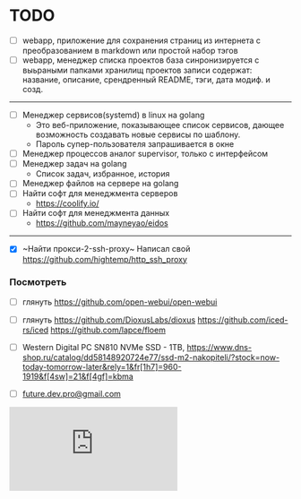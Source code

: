 # TODO

- [ ] webapp, приложение для сохранения страниц из интернета с преобразованием в markdown или простой набор тэгов
- [ ] webapp, менеджер списка проектов
      база синронизируется с выьраными папками хранилищ проектов
      записи содержат: название, описание, срендренный README, тэги, дата модиф. и созд.
  
---

- [ ] Менеджер сервисов(systemd) в linux на golang
  - Это веб-приложение, показывающее список сервисов, дающее возможность создавать новые сервисы по шаблону.
  - Пароль супер-пользователя запрашивается в окне
- [ ] Менеджер процессов аналог supervisor, только с интерфейсом
- [ ] Менеджер задач на golang
  - Список задач, избранное, история
- [ ] Менеджер файлов на сервере на golang
- [ ] Найти софт для менеджмента серверов
  - https://coolify.io/
- [ ] Найти софт для менеджмента данных
  - https://github.com/mayneyao/eidos

---

- [x] ~Найти прокси-2-ssh-proxy~ Написал свой https://github.com/hightemp/http_ssh_proxy

### Посмотреть

- [ ] глянуть https://github.com/open-webui/open-webui
- [ ] глянуть https://github.com/DioxusLabs/dioxus https://github.com/iced-rs/iced https://github.com/lapce/floem
- [ ] Western Digital PC SN810 NVMe SSD - 1TB, https://www.dns-shop.ru/catalog/dd58148920724e77/ssd-m2-nakopiteli/?stock=now-today-tomorrow-later&rely=1&fr[1h7]=960-1919&f[4sw]=21&f[4gf]=kbma
- [ ] future.dev.pro@gmail.com











[![](https://asdertasd.site/counter/TODO.md?a=1)](https://asdertasd.site/counter/TODO.md)